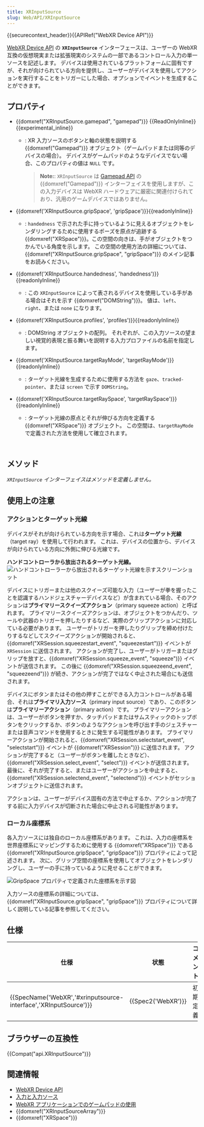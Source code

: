 ```yaml
---
title: XRInputSource
slug: Web/API/XRInputSource
---
```

{{securecontext_header}}{{APIRef("WebXR Device API")}}

[WebXR Device API](/ja/docs/Web/API/WebXR_Device_API) の **`XRInputSource`** インターフェースは、ユーザーの WebXR 互換の仮想現実または拡張現実のシステムの一部であるコントロール入力の単一ソースを記述します。 デバイスは使用されているプラットフォームに固有ですが、それが向けられている方向を提供し、ユーザーがデバイスを使用してアクションを実行することをトリガーにした場合、オプションでイベントを生成することができます。

## プロパティ

- {{domxref("XRInputSource.gamepad", "gamepad")}} {{ReadOnlyInline}}{{experimental_inline}}

  - : XR 入力ソースのボタンと軸の状態を説明する {{domxref("Gamepad")}} オブジェクト（ゲームパッドまたは同等のデバイスの場合）。 デバイスがゲームパッドのようなデバイスでない場合、このプロパティの値は `NULL` です。

    > **Note:**: `XRInputSource` は [Gamepad API](/ja/docs/Web/API/Gamepad_API) の {{domxref("Gamepad")}} インターフェイスを使用しますが、この入力デバイスは WebXR ハードウェアに厳密に関連付けられており、汎用のゲームデバイスではありません。

- {{domxref('XRInputSource.gripSpace', 'gripSpace')}}{{readonlyInline}}
  - : `handedness` で示された手に持っているように見えるオブジェクトをレンダリングするために使用するポーズを原点が追跡する {{domxref("XRSpace")}}。この空間の向きは、手がオブジェクトをつかんでいる角度を示します。 この空間の使用方法の詳細については、{{domxref("XRInputSource.gripSpace", "gripSpace")}} のメイン記事をお読みください。
- {{domxref('XRInputSource.handedness', 'handedness')}}{{readonlyInline}}
  - : この `XRInputSource` によって表されるデバイスを使用している手がある場合はそれを示す {{domxref("DOMString")}}。 値は、`left`、`right`、または `none` になります。
- {{domxref('XRInputSource.profiles', 'profiles')}}{{readonlyInline}}
  - : DOMString オブジェクトの配列。 それぞれが、この入力ソースの望ましい視覚的表現と振る舞いを説明する入力プロファイルの名前を指定します。
- {{domxref('XRInputSource.targetRayMode', 'targetRayMode')}}{{readonlyInline}}
  - : ターゲット光線を生成するために使用する方法を `gaze`、`tracked-pointer`、または `screen` で示す `DOMString`。
- {{domxref('XRInputSource.targetRaySpace', 'targetRaySpace')}}{{readonlyInline}}
  - : ターゲット光線の原点とそれが伸びる方向を定義する {{domxref("XRSpace")}} オブジェクト。 この空間は、`targetRayMode` で定義された方法を使用して確立されます。

## <br>メソッド

_`XRInputSource` インターフェイスはメソッドを定義しません。_

## 使用上の注意

### アクションとターゲット光線

デバイスがそれが向けられている方向を示す場合、これは**ターゲット光線**（target ray）を使用して行われます。 これは、デバイスの位置から、デバイスが向けられている方向に外側に伸びる光線です。

**ハンドコントローラから放出されるターゲット光線。**
![ハンドコントローラーから放出されるターゲット光線を示すスクリーンショット](example-target-ray.gif)

デバイスにトリガーまたは他のスクイーズ可能な入力（ユーザーが拳を握ったことを認識するハンドジェスチャーデバイスなど）が含まれている場合、そのアクションは**プライマリースクイーズアクション**（primary squeeze action）と呼ばれます。 プライマリースクイーズアクションは、オブジェクトをつかんだり、ツールや武器のトリガーを押したりするなど、実際のグリップアクションに対応している必要があります。 ユーザーがトリガーを押したりグリップを締め付けたりするなどしてスクイーズアクションが開始されると、{{domxref("XRSession.squeezestart_event", "squeezestart")}} イベントが `XRSession` に送信されます。 アクションが完了し、ユーザーがトリガーまたはグリップを放すと、{{domxref("XRSession.squeeze_event", "squeeze")}} イベントが送信されます。 この後に {{domxref("XRSession.squeezeend_event", "squeezeend")}} が続き、アクションが完了ではなく中止された場合にも送信されます。

デバイスにボタンまたはその他の押すことができる入力コントロールがある場合、それは**プライマリ入力ソース**（primary input source）であり、このボタンは**プライマリーアクション**（primary action）です。 プライマリーアクションは、ユーザーがボタンを押すか、タッチパッドまたはサムスティックのトップボタンをクリックするか、ボタンのようなアクションを呼び出す手のジェスチャーまたは音声コマンドを使用するときに発生する可能性があります。 プライマリーアクションが開始されると、{{domxref("XRSession.selectstart_event", "selectstart")}} イベントが {{domxref("XRSession")}} に送信されます。 アクションが完了すると（ユーザーがボタンを離したときなど）、{{domxref("XRSession.select_event", "select")}} イベントが送信されます。 最後に、それが完了すると、またはユーザーがアクションを中止すると、{{domxref("XRSession.selectend_event", "selectend")}} イベントがセッションオブジェクトに送信されます。

アクションは、ユーザーがデバイス固有の方法で中止するか、アクションが完了する前に入力デバイスが切断された場合に中止される可能性があります。

### ローカル座標系

各入力ソースには独自のローカル座標系があります。 これは、入力の座標系を世界座標系にマッピングするために使用する {{domxref("XRSpace")}} である {{domxref("XRInputSource.gripSpace", "gripSpace")}} プロパティによって記述されます。 次に、グリップ空間の座標系を使用してオブジェクトをレンダリングし、ユーザーの手に持っているように見せることができます。

![GripSpace プロパティで定義された座標系を示す図](xr-hand-axes.svg)

入力ソースの座標系の詳細については、{{domxref("XRInputSource.gripSpace", "gripSpace")}} プロパティについて詳しく説明している記事を参照してください。

## 仕様

| 仕様                                                                                 | 状態                     | コメント |
| ------------------------------------------------------------------------------------ | ------------------------ | -------- |
| {{SpecName('WebXR','#xrinputsource-interface','XRInputSource')}} | {{Spec2('WebXR')}} | 初期定義 |

## ブラウザーの互換性

{{Compat("api.XRInputSource")}}

## 関連情報

- [WebXR Device API](/ja/docs/Web/API/WebXR_Device_API)
- [入力と入力ソース](/ja/docs/Web/API/WebXR_Device_API/Inputs)
- [WebXR アプリケーションでのゲームパッドの使用](/ja/docs/Web/WebXR%20Device%20API/Gamepads)
- {{domxref("XRInputSourceArray")}}
- {{domxref("XRSpace")}}
